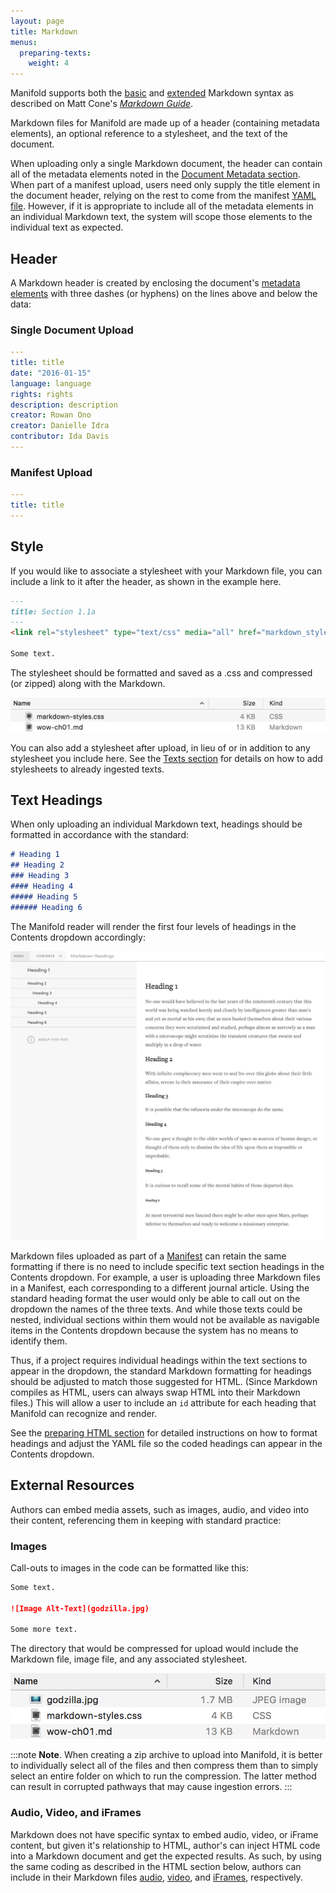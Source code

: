 ```yaml
---
layout: page
title: Markdown
menus:
  preparing-texts:
    weight: 4
---
```


Manifold supports both the [basic](https://www.markdownguide.org/basic-syntax) and [extended](https://www.markdownguide.org/extended-syntax) Markdown syntax as described on Matt Cone's [*Markdown Guide*](https://www.markdownguide.org/).

Markdown files for Manifold are made up of a header (containing metadata elements), an optional reference to a stylesheet, and the text of the document.

When uploading only a single Markdown document, the header can contain all of the metadata elements noted in the [Document Metadata section](/docs/projects/preparing/index.html#meta). When part of a manifest upload, users need only supply the title element in the document header, relying on the rest to come from the manifest [YAML file](/docs/projects/preparing/index.html#yml). However, if it is appropriate to include all of the metadata elements in an individual Markdown text, the system will scope those elements to the individual text as expected.

<a name="md-header"></a>
## Header

A Markdown header is created by enclosing the document's [metadata elements](index.html#meta) with three dashes (or hyphens) on the lines above and below the data:

<a name="md-sdu"></a>
### Single Document Upload

``` yml
---
title: title
date: "2016-01-15"
language: language
rights: rights
description: description
creator: Rowan Ono
creator: Danielle Idra
contributor: Ida Davis
---
```

<a name="md-mu"></a>
### Manifest Upload

``` yml
---
title: title
---
```

<a name="md-style"></a>
## Style

If you would like to associate a stylesheet with your Markdown file, you can include a link to it after the header, as shown in the example here.

``` md
---
title: Section 1.1a
---
<link rel="stylesheet" type="text/css" media="all" href="markdown_styles.css" />

Some text.
```

The stylesheet should be formatted and saved as a .css and compressed (or zipped) along with the Markdown.

![Markdown Directory](/docs/assets/projects/md-dir.png)

You can also add a stylesheet after upload, in lieu of or in addition to any stylesheet you include here. See the [Texts section](/docs/projects/customizing/texts.html#mod-styles) for details on how to add stylesheets to already ingested texts.

<a name="md-headings"></a>
## Text Headings

When only uploading an individual Markdown text, headings should be formatted in accordance with the standard:

```md
# Heading 1
## Heading 2
### Heading 3
#### Heading 4
##### Heading 5
###### Heading 6
```

The Manifold reader will render the first four levels of headings in the Contents dropdown accordingly:

![Markdown Text Headings](/docs/assets/projects/md-headings.png)

Markdown files uploaded as part of a [Manifest](/docs/projects/preparing/index.html#manifest) can retain the same formatting if there is no need to include specific text section headings in the Contents dropdown. For example, a user is uploading three Markdown files in a Manifest, each corresponding to a different journal article. Using the standard heading format the user would only be able to call out on the dropdown the names of the three texts. And while those texts could be nested, individual sections within them would not be available as navigable items in the Contents dropdown because the system has no means to identify them.

Thus, if a project requires individual headings within the text sections to appear in the dropdown, the standard Markdown formatting for headings should be adjusted to match those suggested for HTML. (Since Markdown compiles as HTML, users can always swap HTML into their Markdown files.) This will allow a user to include an `id` attribute for each heading that Manifold can recognize and render.

See the [preparing HTML section](/docs/projects/preparing/html.html#html-headings) for detailed instructions on how to format headings and adjust the YAML file so the coded headings can appear in the Contents dropdown.

<a name="md-ext"></a>
## External Resources

Authors can embed media assets, such as images, audio, and video into their content, referencing them in keeping with standard practice:

<a name="md-img"></a>
### Images

Call-outs to images in the code can be formatted like this:

``` md
Some text.

![Image Alt-Text](godzilla.jpg)

Some more text.
```

The directory that would be compressed for upload would include the Markdown file, image file, and any associated stylesheet.

![Markdown Image Asset](/docs/assets/projects/md-image.png)

:::note
<strong>Note</strong>. When creating a zip archive to upload into Manifold, it is better to individually select all of the files and then compress them than to simply select an entire folder on which to run the compression. The latter method can result in corrupted pathways that may cause ingestion errors.
:::

<a name="md-av"></a>
### Audio, Video, and iFrames

Markdown does not have specific syntax to embed audio, video, or iFrame content, but given it's relationship to HTML, author's can inject HTML code into a Markdown document and get the expected results. As such, by using the same coding as described in the HTML section below, authors can include in their Markdown files [audio](/docs/projects/preparing/html.html#html-audio), [video](/docs/projects/preparing/html.html#html-video), and [iFrames](/docs/projects/preparing/html.html#html-iframe), respectively.
